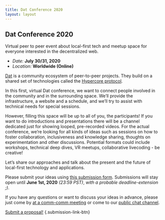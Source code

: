```yaml
---
title: Dat Conference 2020
layout: layout
---
```


## Dat Conference 2020

Virtual peer to peer event about local-first tech and meetup space for everyone interested in the decentralized web.

- _Date:_ **July 30/31, 2020**
- _Location:_ **Worldwide (Online)**

[Dat](https://dat.foundation) is a community ecosystem of peer-to-peer projects. They build on a shared set of technologies called the [Hypercore protocol](https://hypercore-protocol.org). 

In this first, virtual Dat conference, we want to connect people involved in the community and in the surrounding space. We’ll provide the infrastructure, a website and a schedule, and we’ll try to assist with technical needs for special sessions.

However, filling this space will be up to all of you, the participants! If you want to do introductions and presentations there will be a channel dedicated just for showing looped, pre-recorded videos. For the actual conference, we’re looking for all kinds of ideas such as sessions on how to foster collaboration, inclusiveness and knowledge sharing, thoughts on experimentation and other discussions. Potential formats could include workshops, technical deep dives, VR meetups, collaborative livecoding - be creative!

Let’s share our approaches and talk about the present and the future of local-first technology and applications.

Please submit your ideas using [this submission form][gform-submissions]. Submissions will stay open until **June 1st, 2020** _(23:59 PST)_, _with a probable deadline-extension ;)_. 

If you have any questions or want to discuss your ideas in advance, please just come by [at a comm-comm meeting](https://github.com/datproject/comm-comm/issues?q=is%3Aissue+is%3Aopen+label%3Ameeting) or come to our [public chat channel](https://dat.foundation/community/chat/).

[Submit a proposal!][gform-submissions] {.submission-link-btn}


  [gform-submissions]: https://docs.google.com/forms/d/e/1FAIpQLSed1kHTAqgN7DvttNCEk8_BzuQvrqS3-eEJoCWS-T7wu5DqGw/viewform
  [new-propsal-ghissue]: https://github.com/datproject/public-events/issues/new?assignees=&labels=proposal&template=proposal.md&title=

